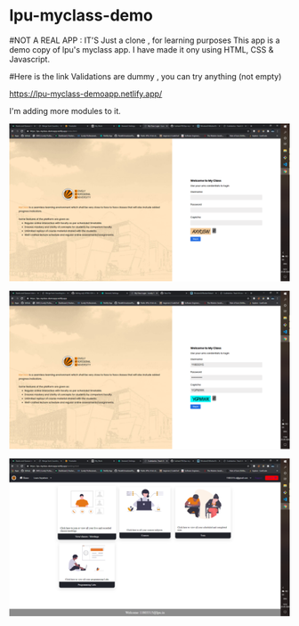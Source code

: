 # lpu-myclass-demo
#NOT A REAL APP : IT'S Just a clone , for learning purposes
This app is a demo copy of lpu's myclass app. I have made it ony using HTML, CSS & Javascript. 

#Here is the link 
Validations are dummy , you can try anything (not empty)

https://lpu-myclass-demoapp.netlify.app/

I'm adding more modules to it.

![Image 1](https://github.com/Subhash703/lpu-myclass-demo/blob/master/img/img1.png)

![Image 2](https://github.com/Subhash703/lpu-myclass-demo/blob/master/img/img3.png)

![Image 3](https://github.com/Subhash703/lpu-myclass-demo/blob/master/img/img2.png)
